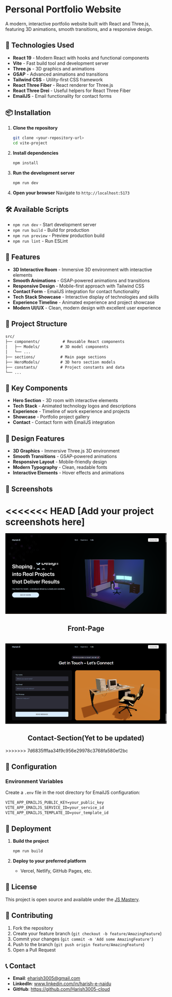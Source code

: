 # Personal Portfolio Website

A modern, interactive portfolio website built with React and Three.js, featuring 3D animations, smooth transitions, and a responsive design.

## 🚀 Technologies Used

- **React 19** - Modern React with hooks and functional components
- **Vite** - Fast build tool and development server
- **Three.js** - 3D graphics and animations
- **GSAP** - Advanced animations and transitions
- **Tailwind CSS** - Utility-first CSS framework
- **React Three Fiber** - React renderer for Three.js
- **React Three Drei** - Useful helpers for React Three Fiber
- **EmailJS** - Email functionality for contact forms

## 📦 Installation

1. **Clone the repository**
   ```bash
   git clone <your-repository-url>
   cd vite-project
   ```

2. **Install dependencies**
   ```bash
   npm install
   ```

3. **Run the development server**
   ```bash
   npm run dev
   ```

4. **Open your browser**
   Navigate to `http://localhost:5173`

## 🛠️ Available Scripts

- `npm run dev` - Start development server
- `npm run build` - Build for production
- `npm run preview` - Preview production build
- `npm run lint` - Run ESLint

## 🎨 Features

- **3D Interactive Room** - Immersive 3D environment with interactive elements
- **Smooth Animations** - GSAP-powered animations and transitions
- **Responsive Design** - Mobile-first approach with Tailwind CSS
- **Contact Form** - EmailJS integration for contact functionality
- **Tech Stack Showcase** - Interactive display of technologies and skills
- **Experience Timeline** - Animated experience and project showcase
- **Modern UI/UX** - Clean, modern design with excellent user experience

## 📁 Project Structure

```
src/
├── components/          # Reusable React components
│   ├── Models/         # 3D model components
│   └── ...
├── sections/           # Main page sections
├── HeroModels/         # 3D hero section models
├── constants/          # Project constants and data
└── ...
```

## 🎯 Key Components

- **Hero Section** - 3D room with interactive elements
- **Tech Stack** - Animated technology logos and descriptions
- **Experience** - Timeline of work experience and projects
- **Showcase** - Portfolio project gallery
- **Contact** - Contact form with EmailJS integration

## 🎨 Design Features

- **3D Graphics** - Immersive Three.js 3D environment
- **Smooth Transitions** - GSAP-powered animations
- **Responsive Layout** - Mobile-friendly design
- **Modern Typography** - Clean, readable fonts
- **Interactive Elements** - Hover effects and animations

## 📸 Screenshots

<<<<<<< HEAD
[Add your project screenshots here]
=======
<img src="Screenshot 2025-08-05 000203.png">
<h2 style="text-align: center; ">Front-Page</h2>
<br>
<img src="Screenshot 2025-08-05 000250.png">
<h2 style="text-align: center; ">Contact-Section(Yet to be updated)</h2>
>>>>>>> 7d6835fffaa34f9c956e29978c3768fa580ef2bc

## 🔧 Configuration

### Environment Variables
Create a `.env` file in the root directory for EmailJS configuration:
```env
VITE_APP_EMAILJS_PUBLIC_KEY=your_public_key
VITE_APP_EMAILJS_SERVICE_ID=your_service_id
VITE_APP_EMAILJS_TEMPLATE_ID=your_template_id
```

## 🚀 Deployment

1. **Build the project**
   ```bash
   npm run build
   ```

2. **Deploy to your preferred platform**
   - Vercel, Netlify, GitHub Pages, etc.

## 📝 License

This project is open source and available under the [JS Mastery](LICENSE).

## 🤝 Contributing

1. Fork the repository
2. Create your feature branch (`git checkout -b feature/AmazingFeature`)
3. Commit your changes (`git commit -m 'Add some AmazingFeature'`)
4. Push to the branch (`git push origin feature/AmazingFeature`)
5. Open a Pull Request

## 📞 Contact

- **Email**: eharish3005@gmail.com
- **LinkedIn**: www.linkedin.com/in/harish-e-naidu
- **GitHub**: https://github.com/Harish3005-cloud


